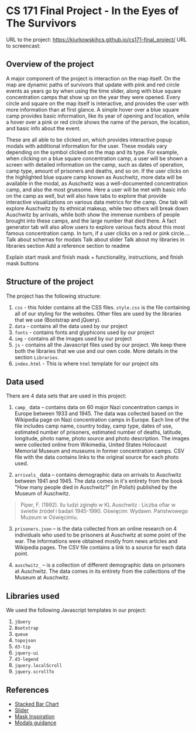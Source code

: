 # CS 171 Final Project - In the Eyes of The Survivors
URL to the project: https://kjurkowskihcs.github.io/cs171-final_project/
URL to screencast:

## Overview of the project
A major component of the project is interaction on the map itself. On the map are dynamic paths of survivors that update with pink and red circle events as years go by when using the time slider, along with blue square concentration camps that show up on the year they were opened. Every circle and square on the map itself is interactive, and provides the user with more information than at first glance. A simple hover over a blue square camp provides basic information, like its year of opening and location, while a hover over a pink or red circle shows the name of the person, the location, and basic info about the event. 

These are all able to be clicked on, which provides interactive popup modals with additional information for the user. These modals vary depending on the symbol clicked on the map and its type. For example, when clicking on a blue square concentration camp, a user will be shown a screen with detailed information on the camp, such as dates of operation, camp type, amount of prisoners and deaths, and so on. If the user clicks on the highlighted blue square camp known as Auschwitz, more data will be available in the modal, as Auschwitz was a well-documented concentration camp, and also the most gruesome. Here a user will be met with basic info on the camp as well, but will also have tabs to explore that provide interactive visualizations on various data metrics for the camp. One tab will explore Auschwitz by its ethnical makeup, while two others will break down Auschwitz by arrivals, while both show the immense numbers of people brought into these camps, and the large number that died there. A fact generator tab will also allow users to explore various facts about this most famous concentration camp. In turn, if a user clicks on a red or pink circle….
Talk about schemas for modals
Talk about slider
Talk about my libraries in libraries section
Add a reference section to readme

Explain start mask and finish mask + functionality, instructions, and finish mask buttons


## Structure of the project
The project has the following structure:
1. `css` - this folder contains all the CSS files. `style.css` is the file containing all of our styling for the websites. Other files are used by the libraries that we use (Bootstrap and jQuery).
2. `data` - contains all the data used by our project
3. `fonts` - contains fonts and glyphicons used by our project
4. `img` - contains all the images used by our project
5. `js` - contains all the Javascript files used by our project. We keep there both the libraries that we use and our own code. More details in the section `Libraries`.
6. `index.html` - This is where `html` template for our project sits

## Data used
There are 4 data sets that are used in this project:

1. `camp_` data – contains data on 60 major Nazi concentration camps in Europe between 1933 and 1945. The data was collected based on the Wikipedia page on Nazi concentration camps in Europe. Each line of the file includes 
camp name, country today, camp type, dates of use, estimated number of prisoners, estimated number of deaths, latitude, longitude, photo name, photo source and photo description. The images were collected online from Wikimedia, United States Holocaust Memorial Museum and museums in former concentration camps. CSV file with the data contains links to the original source for each photo used.

2. `arrivals_` data – contains demographic data on arrivals to Auschwitz between 1941 and 1945. The data comes in it's entirety from the book "How many people died in Auschwitz?" (in Polish) published by the Museum of Auschwitz.
> Piper, F. (1992). Ilu ludzi zginęło w KL Auschwitz : Liczba ofiar w świetle źródeł i badań 1945-1990. Oświęcim: Wydawn. Państwowego Muzeum w Oświęcimiu.

3. `prisoners.json` – is the data collected from an online research on 4 individuals who used to be prisoners at Auschwitz at some point of the war. The informations were obtained mostly from news articles and Wikipedia pages. The CSV file contains  a link to a source for each data point.

4. `auschwitz_` – is a collection of different demographic data on prisoners at Auschwitz. The data comes in its entirety from the collections of the Museum at Auschwitz.

## Libraries used
We used the following Javascript templates in our project:
1. `jQuery`
2. `Bootstrap`
3. `queue`
4. `topojson`
5. `d3-tip`
6. `jquery-ui`
7. `d3-legend`
8. `jquery.localScroll`
9. `jquery.scrollTo`

## References
- [Stacked Bar Chart](https://bl.ocks.org/caravinden/32a3d192e0e5f6af81f4bcc12adda8f7)
- [Slider](https://jqueryui.com/slider/#slider-vertical)
- [Mask Inspiration](https://github.com/codrops/FullscreenOverlayStyles)
- [Modals guidance](https://getbootstrap.com/docs/3.3/javascript/)
